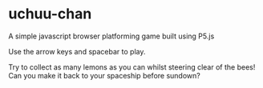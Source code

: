 # uchuu-chan
A simple javascript browser platforming game built using P5.js

Use the arrow keys and spacebar to play.

Try to collect as many lemons as you can whilst steering clear of the bees! Can you make it back to your spaceship before sundown?
